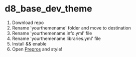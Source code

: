 # d8_base_dev_theme

1. Download repo
2. Rename 'yourthemename' folder and move to destination
3. Rename 'yourthemename.info.yml' file
4. Rename 'yourthemename.libraries.yml' file
5. Install && enable 
6. Open [Prepros](https://prepros.io) and style! 